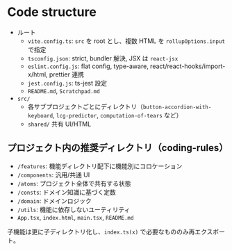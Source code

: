 # Code structure

- ルート
  - `vite.config.ts`: `src` を root とし、複数 HTML を `rollupOptions.input` で指定
  - `tsconfig.json`: strict, bundler 解決, JSX は `react-jsx`
  - `eslint.config.js`: flat config, type-aware, react/react-hooks/import-x/html, prettier 連携
  - `jest.config.js`: ts-jest 設定
  - `README.md`, `Scratchpad.md`
- `src/`
  - 各サブプロジェクトごとにディレクトリ（`button-accordion-with-keyboard`, `lcg-predictor`, `computation-of-tears` など）
  - `shared/` 共有 UI/HTML

## プロジェクト内の推奨ディレクトリ（coding-rules）

- `/features`: 機能ディレクトリ配下に機能別にコロケーション
- `/components`: 汎用/共通 UI
- `/atoms`: プロジェクト全体で共有する状態
- `/consts`: ドメイン知識に基づく定数
- `/domain`: ドメインロジック
- `/utils`: 機能に依存しないユーティリティ
- `App.tsx`, `index.html`, `main.tsx`, `README.md`

子機能は更に子ディレクトリ化し、`index.ts(x)` で必要なもののみ再エクスポート。